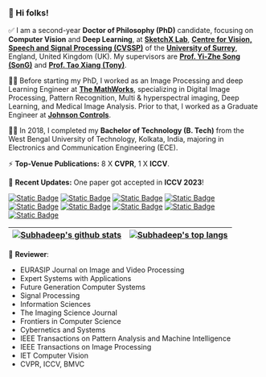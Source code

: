 ### 👋 Hi folks!

✅ I am a second-year **Doctor of Philosophy (PhD)** candidate, focusing on **Computer Vision** and **Deep Learning**, at [**SketchX Lab**](https://sketchx.eecs.qmul.ac.uk/), [**Centre for Vision, Speech and Signal Processing (CVSSP)**](https://www.surrey.ac.uk/centre-vision-speech-signal-processing) of the [**University of Surrey**](https://www.surrey.ac.uk/), England, United Kingdom (UK). My supervisors are [**Prof. Yi-Zhe Song (SonG)**](http://personal.ee.surrey.ac.uk/Personal/Y.Song/) and [**Prof. Tao Xiang (Tony)**](http://personal.ee.surrey.ac.uk/Personal/T.Xiang/index.html).

👨‍💻 Before starting my PhD, I worked as an Image Processing and deep Learning Engineer at [**The MathWorks**](https://www.mathworks.com), specializing in Digital Image Processing, Pattern Recognition, Multi & hyperspectral imaging, Deep Learning, and Medical Image Analysis. Prior to that, I worked as a Graduate Engineer at [**Johnson Controls**](https://www.johnsoncontrol.com).

👨‍🎓 In 2018, I completed my **Bachelor of Technology (B. Tech)** from the West Bengal University of Technology, Kolkata, India, majoring in Electronics and Communication Engineering (ECE). 

⚡ **Top-Venue Publications:** 8 X **CVPR**, 1 X **ICCV**.

📣 **Recent Updates:** One paper got accepted in **ICCV 2023**!

[![Static Badge](https://img.shields.io/badge/Email-0078D4?style=plastic&logo=microsoftoutlook)](mailto:s.koley@surrey.ac.uk)
[![Static Badge](https://img.shields.io/badge/Gmail-white?style=plastic&logo=gmail)](mailto:subhadeepkoley@gmail.com)
[![Static Badge](https://img.shields.io/badge/Homepage-222222?style=plastic&logo=githubpages)](https://subhadeepkoley.github.io/)
[![Static Badge](https://img.shields.io/badge/LinkedIn-0A66C2?style=plastic&logo=linkedin)](https://www.linkedin.com/in/subhadeepkoley/)
[![Static Badge](https://img.shields.io/badge/Twitter-1D9BF0?style=plastic&logo=twitter)](https://twitter.com/subhadeepko)
[![Static Badge](https://img.shields.io/badge/GitHub-181717?style=plastic&logo=github)](https://github.com/subhadeepkoley) 
[![Static Badge](https://img.shields.io/badge/Google%20Scholar-white?style=plastic&logo=googlescholar)](https://scholar.google.com/citations?hl=en&user=-mOrpz8AAAAJ&view_op=list_works&sortby=pubdate&inst=15262737669262836719) 
[![Static Badge](https://img.shields.io/badge/ORCiD-white?style=plastic&logo=orcid)](https://orcid.org/0000-0002-4010-4387)
[![Static Badge](https://img.shields.io/badge/DBLP-004F9F?style=plastic&logo=dblp)
](https://dblp.org/pid/286/4893.html) 

<!-- [![Subhadeep's GitHub stats](https://github-readme-stats.vercel.app/api?username=subhadeepkoley&show_icons=true&theme=vue-dark&hide=prs,issues,contribs&rank_icon=github)](https://github.com/subhadeepkoley) -->

<!-- ![Top Langs](https://github-readme-stats.vercel.app/api/top-langs/?username=anuraghazra&layout=compact&theme=vue-dark) -->

| <a href="https://github.com/subhadeepkoley"><img align="center" src="https://github-readme-stats.vercel.app/api?username=subhadeepkoley&show_icons=true&theme=vue-dark&hide=prs,issues,contribs&rank_icon=github" alt="Subhadeep's github stats" /></a> | <a href="https://github.com/subhadeepkoley"><img align="center" src="https://github-readme-stats.vercel.app/api/top-langs/?username=anuraghazra&layout=compact&theme=vue-dark" alt="Subhadeep's top langs" /></a> |
| ------------- | ------------- |

📝 **Reviewer**: 
* EURASIP Journal on Image and Video Processing
* Expert Systems with Applications
* Future Generation Computer Systems
* Signal Processing
* Information Sciences
* The Imaging Science Journal
* Frontiers in Computer Science
* Cybernetics and Systems
* IEEE Transactions on Pattern Analysis and Machine Intelligence
* IEEE Transactions on Image Processing
* IET Computer Vision
* CVPR, ICCV, BMVC

